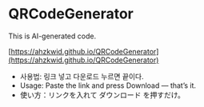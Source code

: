 # QRCodeGenerator
This is AI-generated code.

[https://ahzkwid.github.io/QRCodeGenerator](https://ahzkwid.github.io/QRCodeGenerator)

- 사용법: 링크 넣고 다운로드 누르면 끝이다.
- Usage: Paste the link and press Download — that’s it.
- 使い方：リンクを入れて ダウンロード を押すだけ。


